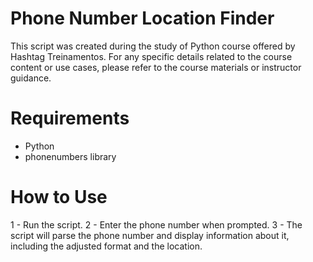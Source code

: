 # Phone Number Location Finder
This script was created during the study of Python course offered by Hashtag Treinamentos. For any specific details related to the course content or use cases, please refer to the course materials or instructor guidance.

# Requirements
- Python
- phonenumbers library

# How to Use
1 - Run the script.
2 - Enter the phone number when prompted.
3 - The script will parse the phone number and display information about it, including the adjusted format and the location.
 
